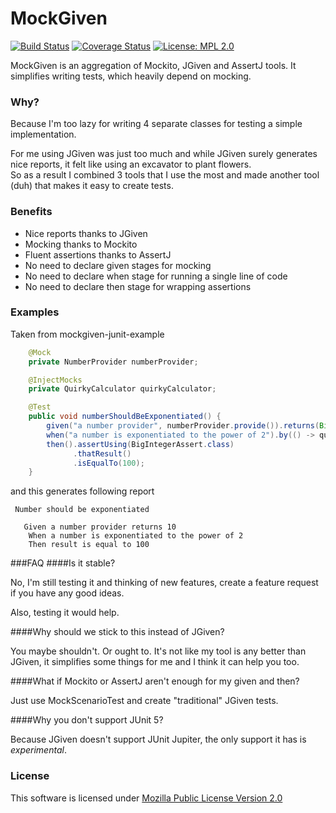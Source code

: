 # MockGiven
[![Build Status](https://travis-ci.org/multicatch/MockGiven.svg)](https://travis-ci.org/multicatch/MockGiven)
[![Coverage Status](https://coveralls.io/repos/github/multicatch/MockGiven/badge.svg)](https://coveralls.io/github/multicatch/MockGiven)
[![License: MPL 2.0](https://img.shields.io/badge/License-MPL%202.0-brightgreen.svg)](https://opensource.org/licenses/MPL-2.0)

MockGiven is an aggregation of Mockito, JGiven and AssertJ tools. It simplifies writing tests, which heavily depend on mocking.

### Why?

Because I'm too lazy for writing 4 separate classes for testing a simple implementation.

For me using JGiven was just too much and while JGiven surely generates nice reports, it felt like using an excavator to plant flowers.  
So as a result I combined 3 tools that I use the most and made another tool (duh) that makes it easy to create tests.

### Benefits

 * Nice reports thanks to JGiven
 * Mocking thanks to Mockito
 * Fluent assertions thanks to AssertJ
 * No need to declare given stages for mocking
 * No need to declare when stage for running a single line of code
 * No need to declare then stage for wrapping assertions
 
### Examples

Taken from mockgiven-junit-example

```Java
    @Mock
    private NumberProvider numberProvider;

    @InjectMocks
    private QuirkyCalculator quirkyCalculator;

    @Test
    public void numberShouldBeExponentiated() {
        given("a number provider", numberProvider.provide()).returns(BigInteger.TEN);
        when("a number is exponentiated to the power of 2").by(() -> quirkyCalculator.exponentiate(2));
        then().assertUsing(BigIntegerAssert.class)
              .thatResult()
              .isEqualTo(100);
    }

```

and this generates following report

```text
 Number should be exponentiated

   Given a number provider returns 10
    When a number is exponentiated to the power of 2
    Then result is equal to 100
```

###FAQ
####Is it stable?

No, I'm still testing it and thinking of new features, create a feature request if you have any good ideas.

Also, testing it would help.

####Why should we stick to this instead of JGiven?

You maybe shouldn't. Or ought to. It's not like my tool is any better than JGiven, it simplifies some things for me and I think it can help you too.

####What if Mockito or AssertJ aren't enough for my given and then?

Just use MockScenarioTest and create "traditional" JGiven tests.

####Why you don't support JUnit 5?

Because JGiven doesn't support JUnit Jupiter, the only support it has is *experimental*.


### License

This software is licensed under [Mozilla Public License Version 2.0](LICENSE)